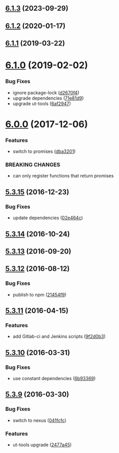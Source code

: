 ## [6.1.3](https://github.com/softwaregroup-bg/ut-rpc/compare/v6.1.2...v6.1.3) (2023-09-29)



## [6.1.2](https://github.com/softwaregroup-bg/ut-rpc/compare/v6.1.1...v6.1.2) (2020-01-17)



## [6.1.1](https://github.com/softwaregroup-bg/ut-rpc/compare/v6.1.0...v6.1.1) (2019-03-22)



# [6.1.0](https://github.com/softwaregroup-bg/ut-rpc/compare/v6.0.0...v6.1.0) (2019-02-02)


### Bug Fixes

* ignore package-lock ([d2670f4](https://github.com/softwaregroup-bg/ut-rpc/commit/d2670f4))
* upgrade dependencies ([71e81d9](https://github.com/softwaregroup-bg/ut-rpc/commit/71e81d9))
* upgrade ut-tools ([6af2947](https://github.com/softwaregroup-bg/ut-rpc/commit/6af2947))



<a name="6.0.0"></a>
# [6.0.0](https://github.com/softwaregroup-bg/ut-rpc/compare/v5.3.15...v6.0.0) (2017-12-06)


### Features

* switch to promises ([dba3201](https://github.com/softwaregroup-bg/ut-rpc/commit/dba3201))


### BREAKING CHANGES

* can only register functions that return promises



<a name="5.3.15"></a>
## [5.3.15](https://github.com/softwaregroup-bg/ut-rpc/compare/v5.3.14...v5.3.15) (2016-12-23)


### Bug Fixes

* update dependencies ([02e464c](https://github.com/softwaregroup-bg/ut-rpc/commit/02e464c))



<a name="5.3.14"></a>
## [5.3.14](https://github.com/softwaregroup-bg/ut-rpc/compare/v5.3.13...v5.3.14) (2016-10-24)



<a name="5.3.13"></a>
## [5.3.13](https://github.com/softwaregroup-bg/ut-rpc/compare/v5.3.12...v5.3.13) (2016-09-20)



<a name="5.3.12"></a>
## [5.3.12](https://github.com/softwaregroup-bg/ut-rpc/compare/v5.3.11...v5.3.12) (2016-08-12)


### Bug Fixes

* publish to npm ([21454f9](https://github.com/softwaregroup-bg/ut-rpc/commit/21454f9))



<a name="5.3.11"></a>
## [5.3.11](https://git.softwaregroup.com/ut5/ut-rpc/compare/v5.3.10...v5.3.11) (2016-04-15)


### Features

* add Gitlab-ci and Jenkins scripts ([9f2d0b3](https://git.softwaregroup.com/ut5/ut-rpc/commit/9f2d0b3))



<a name="5.3.10"></a>
## [5.3.10](https://git.softwaregroup.com/ut5/ut-rpc/compare/v5.3.9...v5.3.10) (2016-03-31)


### Bug Fixes

* use constant dependencies ([6b93369](https://git.softwaregroup.com/ut5/ut-rpc/commit/6b93369))



<a name="5.3.9"></a>
## [5.3.9](https://git.softwaregroup.com/ut5/ut-rpc/compare/v5.3.7...v5.3.9) (2016-03-30)


### Bug Fixes

* switch to nexus ([041fcfc](https://git.softwaregroup.com/ut5/ut-rpc/commit/041fcfc))

### Features

* ut-tools upgrade ([2477a45](https://git.softwaregroup.com/ut5/ut-rpc/commit/2477a45))



